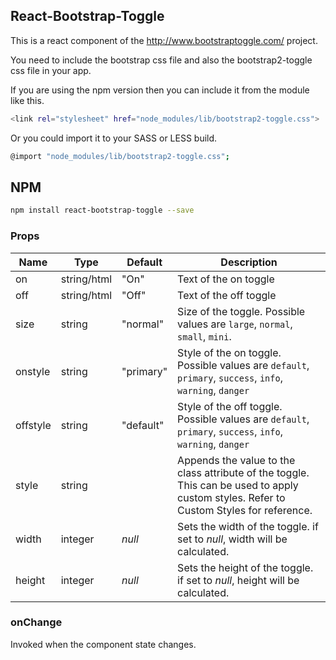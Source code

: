 ## React-Bootstrap-Toggle

This is a react component of the http://www.bootstraptoggle.com/ project.

You need to include the bootstrap css file and also the bootstrap2-toggle css file in your app.

If you are using the npm version then you can include it from the module like this.

```sh
<link rel="stylesheet" href="node_modules/lib/bootstrap2-toggle.css">
```

Or you could import it to your SASS or LESS build.

```sh
@import "node_modules/lib/bootstrap2-toggle.css";
```

## NPM

```sh
npm install react-bootstrap-toggle --save
```

### Props



Name|Type|Default|Description|
---|---|---|---
on|string/html|"On"|Text of the on toggle
off|string/html|"Off"|Text of the off toggle
size|string|"normal"|Size of the toggle. Possible values are `large`, `normal`, `small`, `mini`.
onstyle|string|"primary"|Style of the on toggle. Possible values are `default`, `primary`, `success`, `info`, `warning`, `danger`
offstyle|string|"default"|Style of the off toggle. Possible values are `default`, `primary`, `success`, `info`, `warning`, `danger`
style|string| |Appends the value to the class attribute of the toggle. This can be used to apply custom styles. Refer to Custom Styles for reference.
width|integer|*null*|Sets the width of the toggle. if set to *null*, width will be calculated.
height|integer|*null*|Sets the height of the toggle. if set to *null*, height will be calculated.

### onChange
Invoked when the component state changes.


